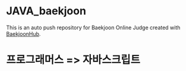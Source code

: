 # JAVA_baekjoon
This is an auto push repository for Baekjoon Online Judge created with [BaekjoonHub](https://github.com/BaekjoonHub/BaekjoonHub).


# 프로그래머스 => 자바스크립트
